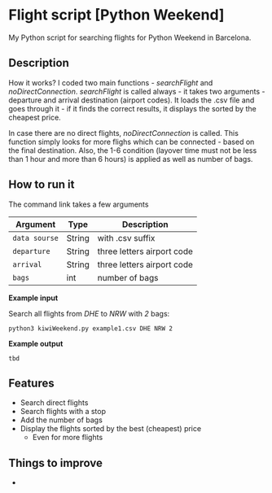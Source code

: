 # Flight script [Python Weekend]

My Python script for searching flights for Python Weekend in Barcelona.


## Description

How it works? I coded two main functions - *searchFlight* and *noDirectConnection*. *searchFlight* is called always - it takes two arguments - departure and arrival destination (airport codes). It loads the .csv file and goes through it - if it finds the correct results, it displays the sorted by the cheapest price. 

In case there are no direct flights, *noDirectConnection* is called. This function simply looks for more flighs which can be connected - based on the final destination. Also, the 1-6 condition (layover time must not be less than 1 hour and more than 6 hours) is applied as well as number of bags. 


## How to run it

The command link takes a few arguments


| Argument      | Type   | Description                |
| ------------- | ------ | -------------------------- |
| `data sourse` | String | with .csv suffix           |
| `departure`   | String | three letters airport code |
| `arrival`     | String | three letters airport code |
| `bags`        | int    | number of bags             |


**Example input**

Search all flights from *DHE* to *NRW* with *2* bags:
```
python3 kiwiWeekend.py example1.csv DHE NRW 2
```

**Example output**
```
tbd
```


## Features

- Search direct flights
- Search flights with a stop
- Add the number of bags
- Display the flights sorted by the best (cheapest) price
  - Even for more flights 


## Things to improve

- 